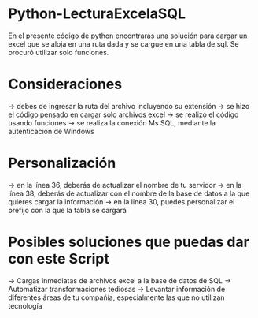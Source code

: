 # Python-LecturaExcelaSQL
En el presente código de python encontrarás una solución para cargar un excel que se aloja en una ruta dada y se cargue en una tabla de sql. Se procuró utilizar solo funciones.

# Consideraciones
-> debes de ingresar la ruta del archivo incluyendo su extensión
-> se hizo el código pensado en cargar solo archivos excel
-> se realizó el código usando funciones
-> se realiza la conexión Ms SQL, mediante la autenticación de Windows

# Personalización
-> en la línea 36, deberás de actualizar el nombre de tu servidor
-> en la línea 38, deberás de actualizar con el nombre de la base de datos a la que quieres cargar la información
-> en la linea 30, puedes personalizar el prefijo con la que la tabla se cargará

# Posibles soluciones que puedas dar con este Script
-> Cargas inmediatas de archivos excel a la base de datos de SQL
-> Automatizar transformaciones tediosas
-> Levantar información de diferentes áreas de tu compañía, especialmente las que no utilizan tecnología
